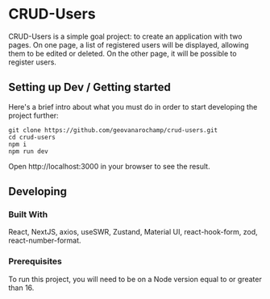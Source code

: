 # CRUD-Users

CRUD-Users is a simple goal project: to create an application with two pages. On one page, a list of registered users will be displayed, allowing them to be edited or deleted. On the other page, it will be possible to register users.

## Setting up Dev / Getting started

Here's a brief intro about what you must do in order to start developing the project further:

```shell
git clone https://github.com/geovanarochamp/crud-users.git
cd crud-users
npm i
npm run dev

```

Open http://localhost:3000 in your browser to see the result.

## Developing

### Built With

React, NextJS, axios, useSWR, Zustand, Material UI, react-hook-form, zod, react-number-format.

### Prerequisites

To run this project, you will need to be on a Node version equal to or greater than 16.
